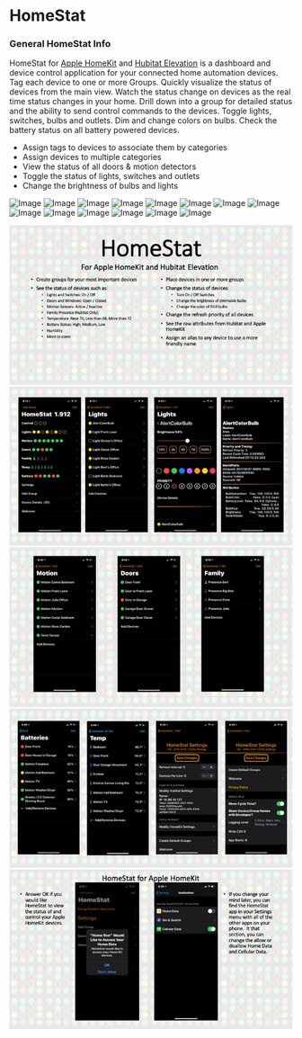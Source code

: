 # HomeStat
### General HomeStat Info
HomeStat for [Apple HomeKit](https://www.apple.com/ios/home/) and [Hubitat Elevation](https://hubitat.com) is a dashboard and device control application for your connected home automation devices. Tag each device to one or more Groups. Quickly visualize the status of devices from the main view. Watch the status change on devices as the real time status changes in your home. Drill down into a group for detailed status and the ability to send control commands to the devices. Toggle lights, switches, bulbs and outlets. Dim and change colors on bulbs. Check the battery status on all battery powered devices.
* Assign tags to devices to associate them by categories
* Assign devices to multiple categories
* View the status of all doors & motion detectors
* Toggle the status of lights, switches and outlets
* Change the brightness of bulbs and lights

![Image](IMG_0151.PNG)
![Image](IMG_0152.PNG)
![Image](IMG_0153.PNG)
![Image](IMG_0175.PNG)
![Image](IMG_0176.PNG)
![Image](IMG_0154.PNG)
![Image](IMG_0155.PNG)
![Image](IMG_0156.PNG)
![Image](IMG_0157.PNG)
![Image](IMG_0158.PNG)
![Image](IMG_0159.PNG)
![Image](IMG_0160.PNG)
![Image](IMG_0161.PNG)
![Image](IMG_0162.PNG)





![Image](slides/Slide1.jpeg)
![Image](slides/Slide2.jpeg)
![Image](slides/Slide3.jpeg)
![Image](slides/Slide4.jpeg)
![Image](slides/Slide5.jpeg)
